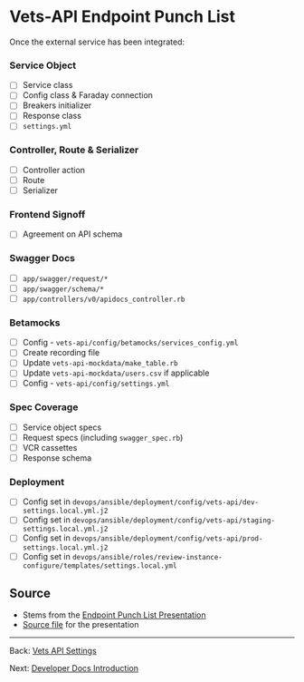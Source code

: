 # Vets-API Endpoint Punch List

Once the external service has been integrated:

### Service Object

- [ ] Service class
- [ ] Config class & Faraday connection
- [ ] Breakers initializer
- [ ] Response class
- [ ] `settings.yml`

### Controller, Route & Serializer

- [ ] Controller action
- [ ] Route
- [ ] Serializer

### Frontend Signoff

- [ ] Agreement on API schema

### Swagger Docs

- [ ] `app/swagger/request/*`
- [ ] `app/swagger/schema/*`
- [ ] `app/controllers/v0/apidocs_controller.rb`

### Betamocks

- [ ] Config - `vets-api/config/betamocks/services_config.yml`
- [ ] Create recording file
- [ ] Update `vets-api-mockdata/make_table.rb`
- [ ] Update `vets-api-mockdata/users.csv` if applicable
- [ ] Config - `vets-api/config/settings.yml`

### Spec Coverage

- [ ] Service object specs
- [ ] Request specs (including `swagger_spec.rb`)
- [ ] VCR cassettes
- [ ] Response schema

### Deployment

- [ ] Config set in `devops/ansible/deployment/config/vets-api/dev-settings.local.yml.j2`
- [ ] Config set in `devops/ansible/deployment/config/vets-api/staging-settings.local.yml.j2`
- [ ] Config set in `devops/ansible/deployment/config/vets-api/prod-settings.local.yml.j2`
- [ ] Config set in `devops/ansible/roles/review-instance-configure/templates/settings.local.yml`

## Source

- Stems from the [Endpoint Punch List Presentation](https://hackmd.io/p/r1Mn_TqYG#/)
- [Source file](https://hackmd.io/s/r1Mn_TqYG) for the presentation

<hr>

Back: [Vets API Settings](settings.md)

Next: [Developer Docs Introduction](../README.md)
